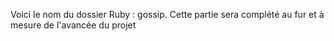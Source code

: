 Voici le nom du dossier Ruby : gossip. 
Cette partie sera complété au fur et à mesure de l'avancée du projet
